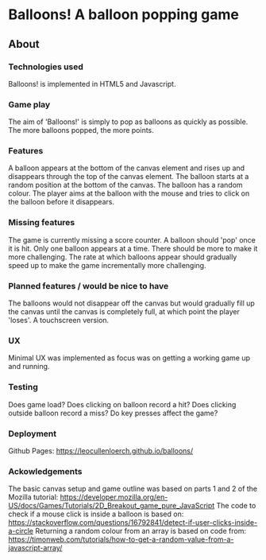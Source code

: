 # Balloons! A balloon popping game



## About
### Technologies used
Balloons! is implemented in HTML5 and Javascript.

### Game play
The aim of 'Balloons!' is simply to pop as balloons as quickly as possible. The more balloons popped, the more points.

### Features
A balloon appears at the bottom of the canvas element and rises up and disappears through the top of the canvas element. The balloon starts at a random position at the bottom of the canvas. The balloon has a random colour. The player aims at the balloon with the mouse and tries to click on the balloon before it disappears. 

### Missing features
The game is currently missing a score counter.
A balloon should 'pop' once it is hit.
Only one balloon appears at a time. There should be more to make it more challenging.
The rate at which balloons appear should gradually speed up to make the game incrementally more challenging.

### Planned features / would be nice to have
The balloons would not disappear off the canvas but would gradually fill up the canvas until the canvas is completely full, at which point the player 'loses'. 
A touchscreen version.

### UX
Minimal UX was implemented as focus was on getting a working game up and running.

### Testing
Does game load?
Does clicking on balloon record a hit?
Does clicking outside balloon record a miss?
Do key presses affect the game?

### Deployment
Github Pages:  https://leocullenloerch.github.io/balloons/

### Ackowledgements
The basic canvas setup and game outline was based on parts 1 and 2 of the Mozilla tutorial: https://developer.mozilla.org/en-US/docs/Games/Tutorials/2D_Breakout_game_pure_JavaScript
The code to check if a mouse click is inside a balloon is based on: https://stackoverflow.com/questions/16792841/detect-if-user-clicks-inside-a-circle
Returning a random colour from an array is based on code from: https://timonweb.com/tutorials/how-to-get-a-random-value-from-a-javascript-array/


